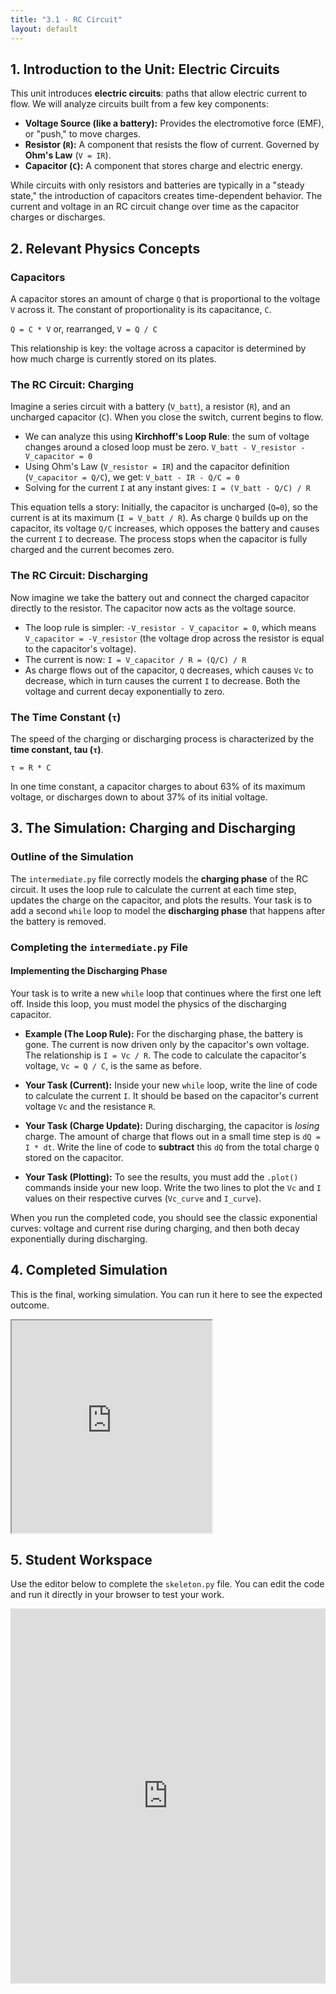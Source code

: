 ```yaml
---
title: "3.1 - RC Circuit"
layout: default
---
```



## 1. Introduction to the Unit: Electric Circuits

This unit introduces **electric circuits**: paths that allow electric current to flow. We will analyze circuits built from a few key components:
-   **Voltage Source (like a battery):** Provides the electromotive force (EMF), or "push," to move charges.
-   **Resistor (`R`):** A component that resists the flow of current. Governed by **Ohm's Law** (`V = IR`).
-   **Capacitor (`C`):** A component that stores charge and electric energy.

While circuits with only resistors and batteries are typically in a "steady state," the introduction of capacitors creates time-dependent behavior. The current and voltage in an RC circuit change over time as the capacitor charges or discharges.

## 2. Relevant Physics Concepts

### Capacitors

A capacitor stores an amount of charge `Q` that is proportional to the voltage `V` across it. The constant of proportionality is its capacitance, `C`.

`Q = C * V`  or, rearranged,  `V = Q / C`

This relationship is key: the voltage across a capacitor is determined by how much charge is currently stored on its plates.

### The RC Circuit: Charging

Imagine a series circuit with a battery (`V_batt`), a resistor (`R`), and an uncharged capacitor (`C`). When you close the switch, current begins to flow.

-   We can analyze this using **Kirchhoff's Loop Rule**: the sum of voltage changes around a closed loop must be zero.
    `V_batt - V_resistor - V_capacitor = 0`
-   Using Ohm's Law (`V_resistor = IR`) and the capacitor definition (`V_capacitor = Q/C`), we get:
    `V_batt - IR - Q/C = 0`
-   Solving for the current `I` at any instant gives:
    `I = (V_batt - Q/C) / R`

This equation tells a story: Initially, the capacitor is uncharged (`Q=0`), so the current is at its maximum (`I = V_batt / R`). As charge `Q` builds up on the capacitor, its voltage `Q/C` increases, which opposes the battery and causes the current `I` to decrease. The process stops when the capacitor is fully charged and the current becomes zero.

### The RC Circuit: Discharging

Now imagine we take the battery out and connect the charged capacitor directly to the resistor. The capacitor now acts as the voltage source.

-   The loop rule is simpler: `-V_resistor - V_capacitor = 0`, which means `V_capacitor = -V_resistor` (the voltage drop across the resistor is equal to the capacitor's voltage).
-   The current is now: `I = V_capacitor / R = (Q/C) / R`
-   As charge flows out of the capacitor, `Q` decreases, which causes `Vc` to decrease, which in turn causes the current `I` to decrease. Both the voltage and current decay exponentially to zero.

### The Time Constant (`τ`)

The speed of the charging or discharging process is characterized by the **time constant, tau (`τ`)**.

`τ = R * C`

In one time constant, a capacitor charges to about 63% of its maximum voltage, or discharges down to about 37% of its initial voltage.

## 3. The Simulation: Charging and Discharging

### Outline of the Simulation

The `intermediate.py` file correctly models the **charging phase** of the RC circuit. It uses the loop rule to calculate the current at each time step, updates the charge on the capacitor, and plots the results. Your task is to add a second `while` loop to model the **discharging phase** that happens after the battery is removed.

### Completing the `intermediate.py` File

#### **Implementing the Discharging Phase**

Your task is to write a new `while` loop that continues where the first one left off. Inside this loop, you must model the physics of the discharging capacitor.

- **Example (The Loop Rule):** For the discharging phase, the battery is gone. The current is now driven only by the capacitor's own voltage. The relationship is `I = Vc / R`. The code to calculate the capacitor's voltage, `Vc = Q / C`, is the same as before.

- **Your Task (Current):** Inside your new `while` loop, write the line of code to calculate the current `I`. It should be based on the capacitor's current voltage `Vc` and the resistance `R`.

- **Your Task (Charge Update):** During discharging, the capacitor is *losing* charge. The amount of charge that flows out in a small time step is `dQ = I * dt`. Write the line of code to **subtract** this `dQ` from the total charge `Q` stored on the capacitor.

- **Your Task (Plotting):** To see the results, you must add the `.plot()` commands inside your new loop. Write the two lines to plot the `Vc` and `I` values on their respective curves (`Vc_curve` and `I_curve`).

When you run the completed code, you should see the classic exponential curves: voltage and current rise during charging, and then both decay exponentially during discharging.

## 4. Completed Simulation

This is the final, working simulation. You can run it here to see the expected outcome.

<iframe src="https://glowscript.org/#/user/cglenz/folder/APSimulations-2/program/3.1-complete.py" width="320" height="340"></iframe>

## 5. Student Workspace

Use the editor below to complete the `skeleton.py` file. You can edit the code and run it directly in your browser to test your work.

<iframe src="https://trinket.io/embed/glowscript/37de0b54f79f" width="100%" height="600" frameborder="0" marginwidth="0" marginheight="0" allowfullscreen></iframe>